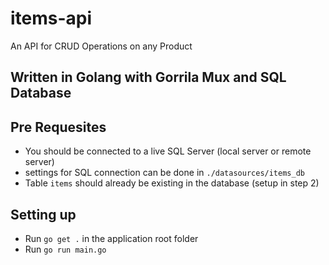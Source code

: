 # items-api
An API for CRUD Operations on any Product

## Written in Golang with Gorrila Mux and SQL Database

## Pre Requesites
* You should be connected to a live SQL Server (local server or remote server)
* settings for SQL connection can be done in `./datasources/items_db`
* Table `items` should already be existing in the database (setup in step 2)

## Setting up
* Run `go get .` in the application root folder
* Run `go run main.go`